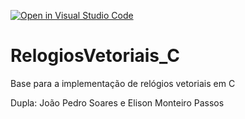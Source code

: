 [![Open in Visual Studio Code](https://classroom.github.com/assets/open-in-vscode-718a45dd9cf7e7f842a935f5ebbe5719a5e09af4491e668f4dbf3b35d5cca122.svg)](https://classroom.github.com/online_ide?assignment_repo_id=13729081&assignment_repo_type=AssignmentRepo)
# RelogiosVetoriais_C
Base para a implementação de relógios vetoriais em C

Dupla: João Pedro Soares e Elison Monteiro Passos
